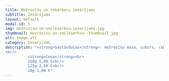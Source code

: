 ```yaml
---
title: Mežrozīšu un rabarberu ievārījums
subtitle: Ievārījums
layout: default
modal-id: 5
img: mezrozisu-un-smilkserksu-ievarijums.jpg
thumbnail: mezrozisu-un-smilkserksu--thumbnail.jpg
alt: image-alt
category: Ievarijums
description: "<strong>Sastāvdaļas</strong>: mežrozīšu masa, cukurs, rabarberu  sula.<br/>
<br/>
          <strong>Cena</strong><br>
          250g 5,00 €<br/>
          125g 3,50 €<br/>
          20g 1,00 €"
---
```


